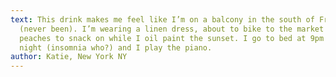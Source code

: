 ```yaml
---
text: This drink makes me feel like I’m on a balcony in the south of France
  (never been). I’m wearing a linen dress, about to bike to the market to buy
  peaches to snack on while I oil paint the sunset. I go to bed at 9pm every
  night (insomnia who?) and I play the piano.
author: Katie, New York NY
---
```

